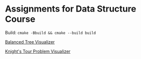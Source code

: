# Assignments for Data Structure Course

Build: `cmake -Bbuild && cmake --build build`

[Balanced Tree Visualizer](/balanced_tree/README.md)

[Knight's Tour Problem Visualizer](/knights_tour/README.md)
